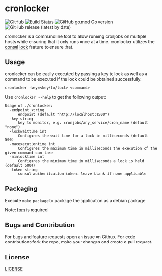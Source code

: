 # cronlocker

![GitHub](https://img.shields.io/github/license/viafintech/cronlocker) ![Build Status](https://github.com/viafintech/cronlocker/actions/workflows/test.yml/badge.svg)  ![GitHub go.mod Go version](https://img.shields.io/github/go-mod/go-version/viafintech/cronlocker/master) ![GitHub release (latest by date)](https://img.shields.io/github/v/release/viafintech/cronlocker)

cronlocker is a commandline tool to allow running cronjobs on multiple hosts while ensuring that it only runs once at a time.
cronlocker utilizes the [consul](https://www.consul.io/) [lock](https://www.consul.io/docs/commands/lock.html) feature to ensure that.

## Usage

cronlocker can be easily executed by passing a key to lock as well as a command to be executed if the lock could be obtained successfully.

```
cronlocker -key=<key/to/lock> <command>
```

Use `cronlocker --help` to get the following output:

```
Usage of ./cronlocker:
  -endpoint string
      endpoint (default "http://localhost:8500")
  -key string
      key to monitor, e.g. cronjobs/any_service/cron_name (default "none")
  -lockwaittime int
      Configures the wait time for a lock in milliseconds (default 500)
  -maxexecutiontime int
      Configures the maximum time in milliseconds the execution of the given command can take
  -minlocktime int
      Configures the minimum time in milliseconds a lock is held (default 5000)
  -token string
      consul authentication token. leave blank if none applicable
```

## Packaging

Execute `make package` to package the application as a debian package.

Note: [fpm](https://github.com/jordansissel/fpm) is required

## Bugs and Contribution

For bugs and feature requests open an issue on Github. For code contributions fork the repo, make your changes and create a pull request.

## License

[LICENSE](LICENSE)

